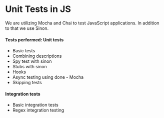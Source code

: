 # Unit Tests in JS
We are utilizing Mocha and Chai to test JavaScript applications. In addition to that we use Sinon. 

#### Tests performed: Unit tests
+ Basic tests
+ Combining descriptions
+ Spy test with sinon
+ Stubs with sinon
+ Hooks
+ Async testing using done - Mocha
+ Skipping tests

#### Integration tests
+ Basic integration tests
+ Regex integration testing
